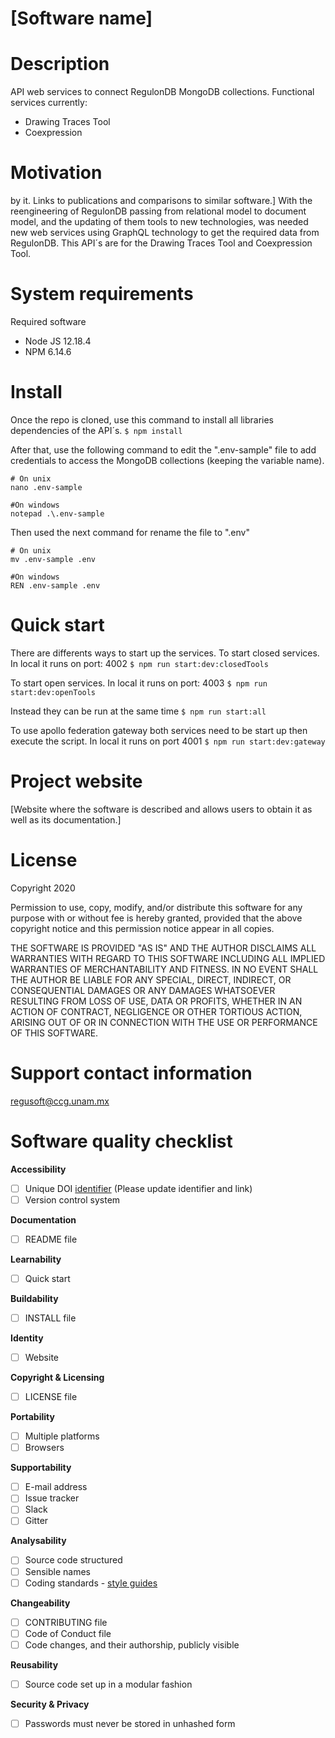 # [Software name]

# Description

API web services to connect RegulonDB MongoDB collections. Functional services currently:
- Drawing Traces Tool 
- Coexpression

# Motivation

by it. Links to publications and comparisons to similar software.]
With the reengineering of RegulonDB passing from relational model to document model, and the updating of them tools to new technologies, was needed new web services using GraphQL technology to get the required data from RegulonDB. This API´s are for the Drawing Traces Tool and Coexpression Tool.


# System requirements

Required software 
- Node JS 12.18.4 
- NPM 6.14.6

# Install 

Once the repo is cloned, use this command  to install all libraries dependencies of the API´s.
`$ npm install`

After that, use the following command to edit the ".env-sample" file to add credentials to access the MongoDB collections (keeping the variable name).
```
# On unix
nano .env-sample

#On windows
notepad .\.env-sample
```
Then used the next command for rename the file to ".env"
```
# On unix
mv .env-sample .env

#On windows
REN .env-sample .env
```


# Quick start

There are differents ways to start up the services.
To start closed services. In local it runs on port: 4002
    `$ npm run start:dev:closedTools`

To start open services. In local it runs on port: 4003
    `$ npm run start:dev:openTools`

Instead they can be run at the same time
    `$ npm run start:all`

To use apollo federation gateway both services need to be start up then execute the script. In local it runs on port 4001
    `$ npm run start:dev:gateway`



# Project website 

[Website where the software is described and allows users to obtain it as well as its documentation.]

# License

Copyright 2020

Permission to use, copy, modify, and/or distribute this software for any purpose with or without fee is hereby granted, provided that the above copyright notice and this permission notice appear in all copies.

THE SOFTWARE IS PROVIDED "AS IS" AND THE AUTHOR DISCLAIMS ALL WARRANTIES WITH REGARD TO THIS SOFTWARE INCLUDING ALL IMPLIED WARRANTIES OF MERCHANTABILITY AND FITNESS. IN NO EVENT SHALL THE AUTHOR BE LIABLE FOR ANY SPECIAL, DIRECT, INDIRECT, OR CONSEQUENTIAL DAMAGES OR ANY DAMAGES WHATSOEVER RESULTING FROM LOSS OF USE, DATA OR PROFITS, WHETHER IN AN ACTION OF CONTRACT, NEGLIGENCE OR OTHER TORTIOUS ACTION, ARISING OUT OF OR IN CONNECTION WITH THE USE OR PERFORMANCE OF THIS SOFTWARE.

# Support contact information

regusoft@ccg.unam.mx

# Software quality checklist


**Accessibility**

- [ ] Unique DOI [identifier](http://....) (Please update identifier and link)
- [ ] Version control system

**Documentation**

- [ ] README file

**Learnability**

- [ ] Quick start

**Buildability**

- [ ] INSTALL file

**Identity**

- [ ] Website

**Copyright & Licensing**

- [ ] LICENSE file

**Portability**

- [ ] Multiple platforms
- [ ] Browsers

**Supportability**

- [ ] E-mail address
- [ ] Issue tracker
- [ ] Slack
- [ ] Gitter

**Analysability**

- [ ] Source code structured
- [ ] Sensible names
- [ ] Coding standards - [style guides](http://google.github.io/styleguide/)

**Changeability**

- [ ] CONTRIBUTING file
- [ ] Code of Conduct file
- [ ] Code changes, and their authorship, publicly visible

**Reusability**

- [ ] Source code set up in a modular fashion

**Security & Privacy**

- [ ] Passwords must never be stored in unhashed form


